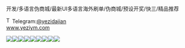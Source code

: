 开发/多语言伪商城/最新UI多语言海外刷单/伪商城/预设开奖/快三/精品推荐<p dir="auto"><a target="_blank" rel="noopener noreferrer nofollow" href="https://camo.githubusercontent.com/d614d90677fbc2e34c7c62ebc68c82379d87a57c4beaf05af65fec7ba6b72e36/68747470733a2f2f63646e2d69636f6e732d706e672e666c617469636f6e2e636f6d2f3531322f323131312f323131313634362e706e67"><img src="https://camo.githubusercontent.com/d614d90677fbc2e34c7c62ebc68c82379d87a57c4beaf05af65fec7ba6b72e36/68747470733a2f2f63646e2d69636f6e732d706e672e666c617469636f6e2e636f6d2f3531322f323131312f323131313634362e706e67" alt="Telegram Icon" style="width: 16px; max-width: 100%;" data-canonical-src="https://cdn-icons-png.flaticon.com/512/2111/2111646.png"></a>Telegram:<a href="https://t.me/yezidajian" rel="nofollow">@yezidajian</a><br><a href="https://www.yeziym.com/">www.yeziym.com</a></p><img src="https://github.com/yeziym/kaifa/duoyuyan_Qf/blob/main/DYCuo.png"><img src="https://github.com/yeziym/kaifa/duoyuyan_Qf/blob/main/pDLti.png"><img src="https://github.com/yeziym/kaifa/duoyuyan_Qf/blob/main/uQp9u.png"><img src="https://github.com/yeziym/kaifa/duoyuyan_Qf/blob/main/fuVXA.png"><img src="https://github.com/yeziym/kaifa/duoyuyan_Qf/blob/main/bdCNR.png"><img src="https://github.com/yeziym/kaifa/duoyuyan_Qf/blob/main/i4wqz.png"><img src="https://github.com/yeziym/kaifa/duoyuyan_Qf/blob/main/lrSLj.png"><img src="https://github.com/yeziym/kaifa/duoyuyan_Qf/blob/main/sGxK3.png"><img src="https://github.com/yeziym/kaifa/duoyuyan_Qf/blob/main/Mgpq4.png">